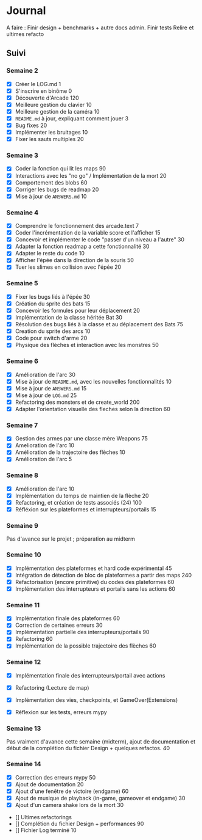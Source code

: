 # Journal

A faire :
Finir design + benchmarks + autre docs admin.
Finir tests
Relire et ultimes refacto
## Suivi

### Semaine 2

* [x] Créer le LOG.md                                                  1
* [x] S'inscrire en binôme                                             0
* [x] Découverte d'Arcade                                            120
* [x] Meilleure gestion du clavier                                    10
* [x] Meilleure gestion de la caméra                                  10
* [x] `README.md` à jour, expliquant comment jouer                     3
* [x] Bug fixes                                                       20
* [x] Implémenter les bruitages                                       10
* [x] Fixer les sauts multiples                                       20

### Semaine 3
* [x] Coder la fonction qui lit les maps                              90
* [x] Interactions avec les "no go" / Implémentation de la mort       20
* [x] Comportement des blobs                                          60
* [x] Corriger les bugs de readmap                                    20
* [x] Mise à jour de `ANSWERS.md`                                     10

### Semaine 4
* [x] Comprendre le fonctionnement des arcade.text                     7
* [x] Coder l'incrémentation de la variable score et l'afficher       15
* [x] Concevoir et implémenter le code "passer d'un niveau a l'autre" 30
* [x] Adapter la fonction readmap a cette fonctionnalité              30
* [x] Adapter le reste du code                                        10
* [x] Afficher l'épée dans la direction de la souris                  50
* [x] Tuer les slimes en collision avec l'épée                        20

### Semaine 5
* [x] Fixer les bugs liés à l'épée                                    30
* [x] Création du sprite des bats                                     15
* [x] Concevoir les formules pour leur déplacement                    20
* [x] Implémentation de la classe héritée Bat                         30
* [x] Résolution des bugs liés à la classe et au déplacement des Bats 75
* [x] Creation du sprite des arcs                                     10
* [x] Code pour switch d'arme                                         20
* [x] Physique des flèches et interaction avec les monstres           50

### Semaine 6
* [x] Amélioration de l'arc                                           30
* [x] Mise à jour de `README.md`, avec les nouvelles fonctionnalités  10
* [x] Mise à jour de `ANSWERS.md`                                     15 
* [x] Mise à jour de `LOG.md`                                         25
* [x] Refactoring des monsters et de create_world                    200                                                  
* [x] Adapter l'orientation visuelle des fleches selon la direction   60

### Semaine 7
* [x] Gestion des armes par une classe mère Weapons                   75
* [x] Amelioration de l'arc                                           10
* [x] Amélioration de la trajectoire des flèches                      10
* [x] Amélioration de l'arc                                            5

### Semaine 8         
* [x] Amélioration de l'arc                                           10     
* [x] Implémentation du temps de maintien de la flèche                20
* [x] Refactoring, et création de tests associés (24)                100
* [x] Réfléxion sur les plateformes et interrupteurs/portails         15

### Semaine 9
Pas d'avance sur le projet ; préparation au midterm

### Semaine 10
* [x] Implémentation des plateformes et hard code expérimental           45
* [x] Intégration de détection de bloc de plateformes a partir des maps  240
* [x] Refactorisation (encore primitive) du codes des plateformes        60
* [x] Implémentation des interrupteurs et portails sans les actions      60

### Semaine 11
* [x] Implémentation finale des plateformes                              60
* [x] Correction de certaines erreurs                                    30
* [x] Implémentation partielle des interrupteurs/portails                90
* [x] Refactoring                                                        60                                              
* [x] Implémentation de la possible trajectoire des flèches              60

### Semaine 12
* [x] Implémentation finale des interrupteurs/portail avec actions    
* [x] Refactoring (Lecture de map)
* [x] Implémentation des vies, checkpoints, et GameOver(Extensions)
* [x] Réflexion sur les tests, erreurs mypy


### Semaine 13
Pas vraiment d'avance cette semaine (midterm), ajout de documentation et  
début de la complétion du fichier Design + quelques refactos.             40

### Semaine 14
* [x] Correction des erreurs mypy                                         50
* [x] Ajout de documentation                                              20
* [x] Ajout d'une fenêtre de victoire (endgame)                           60
* [x] Ajout de musique de playback (in-game, gameover et endgame)         30
* [x] Ajout d'un camera shake lors de la mort                             30
* []  Ultimes refactorings
* [] Complétion du fichier Design + performances                          90
* [] Fichier Log terminé                                                  10
